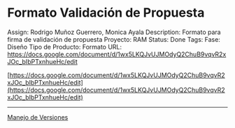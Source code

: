 # Formato Validación de Propuesta

Assign: Rodrigo Muñoz Guerrero, Monica Ayala
Description: Formato para firma de validación de propuesta
Proyecto: RAM
Status: Done
Tags: Fase: Diseño
Tipo de Producto: Formato
URL: https://docs.google.com/document/d/1wx5LKQJvUJMOdyQ2ChuB9vqvR2xJOc_bIbPTxnhueHc/edit

[https://docs.google.com/document/d/1wx5LKQJvUJMOdyQ2ChuB9vqvR2xJOc_bIbPTxnhueHc/edit](https://docs.google.com/document/d/1wx5LKQJvUJMOdyQ2ChuB9vqvR2xJOc_bIbPTxnhueHc/edit)

---

[Manejo de Versiones](Formato%20Validacio%CC%81n%20de%20Propuesta%2047844df7c06b443788aee052b27920d9/Manejo%20de%20Versiones%20ee24853c809e4f52bbe9c32fc8cc194f.md)